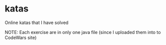 # katas
Online katas that I have solved

NOTE:
Each exercise are in only one java file (since I uploaded them into to CodeWars site) 
